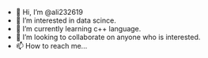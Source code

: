 - 👋 Hi, I’m @ali232619
- 👀 I’m interested in data scince.
- 🌱 I’m currently learning c++ language.
- 💞️ I’m looking to collaborate on anyone who is interested.
- 📫 How to reach me...

<!---
ali232619/ali232619 is a ✨ special ✨ repository because its `README.md` (this file) appears on your GitHub profile.
You can click the Preview link to take a look at your changes.
--->
